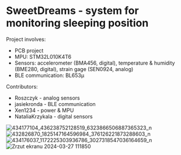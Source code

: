 # SweetDreams - system for monitoring sleeping position  

Project involves:
* PCB project
* MPU: STM32L010K4T6
* Sensors: accelerometer (BMA456, digital), temperature & humidity (BME280, digital), strain gage (SEN0924, analog)
* BLE communication: BL653μ

Contributors:  
+ Roszczyk - analog sensors
+ jasiekronda - BLE communication
+ Xen1234 - power & MPU
+ NataliaKrzykala - digital sensors

<picture>
  <source media="(prefers-color-scheme: dark)" srcset="https://github.com/NataliaKrzykala/SweetDreams/assets/92677087/ab30043e-dfad-4983-b6d0-e36bee9bc875.png">
  <source media="(prefers-color-scheme: light)" srcset="https://github.com/NataliaKrzykala/SweetDreams/assets/92677087/e822216b-5132-43be-8154-4735c08df239.png">
    <source media="(prefers-color-scheme: light)" srcset="https://github.com/NataliaKrzykala/SweetDreams/assets/92677087/7d54259f-13d3-48a6-bec4-84f857f0bc25.png">
      <source media="(prefers-color-scheme: light)" srcset="github.com/NataliaKrzykala/SweetDreams/assets/92677087/5294e552-46b2-46d7-8c8e-090301f13e72.png">

</picture>

![434177104_436238752128519_6323866506887365323_n](https://github.com/NataliaKrzykala/SweetDreams/assets/92677087/ab30043e-dfad-4983-b6d0-e36bee9bc875)
![432826870_1825147164596984_376126221873288603_n](https://github.com/NataliaKrzykala/SweetDreams/assets/92677087/e822216b-5132-43be-8154-4735c08df239)
![434176037_1172225303936786_3027318547036164659_n](https://github.com/NataliaKrzykala/SweetDreams/assets/92677087/7d54259f-13d3-48a6-bec4-84f857f0bc25)
![Zrzut ekranu 2024-03-27 111850](https://github.com/NataliaKrzykala/SweetDreams/assets/92677087/5294e552-46b2-46d7-8c8e-090301f13e72)
